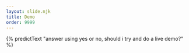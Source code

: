```yaml
---
layout: slide.njk
title: Demo
order: 9999
---
```


{% predictText "answer using yes or no, should i try and do a live demo?" %}
